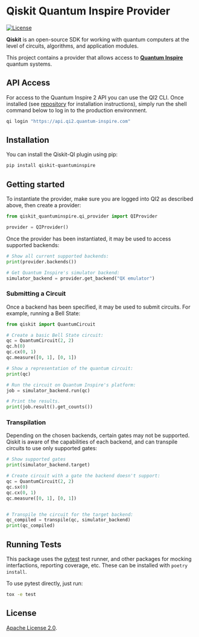 # Qiskit Quantum Inspire Provider

[![License](https://img.shields.io/github/license/qutech-delft/qiskit-quantuminspire.svg?style=popout-square)](https://opensource.org/licenses/Apache-2.0)

**Qiskit** is an open-source SDK for working with quantum computers at the level of circuits, algorithms, and application modules.

This project contains a provider that allows access to **[Quantum Inspire]** quantum systems.

## API Access

For access to the Quantum Inspire 2 API you can use the QI2 CLI. Once installed (see [repository](https://github.com/QuTech-Delft/quantuminspire2) for installation instructions), simply run the shell command below to log in to the production environment.

```bash
qi login "https://api.qi2.quantum-inspire.com"
```

## Installation

You can install the Qiskit-QI plugin using pip:

```bash
pip install qiskit-quantuminspire
```

## Getting started

To instantiate the provider, make sure you are logged into QI2 as described above, then create a provider:

```python
from qiskit_quantuminspire.qi_provider import QIProvider

provider = QIProvider()
```

Once the provider has been instantiated, it may be used to access supported backends:

```python
# Show all current supported backends:
print(provider.backends())

# Get Quantum Inspire's simulator backend:
simulator_backend = provider.get_backend("QX emulator")
```

### Submitting a Circuit

Once a backend has been specified, it may be used to submit circuits.
For example, running a Bell State:

```python
from qiskit import QuantumCircuit

# Create a basic Bell State circuit:
qc = QuantumCircuit(2, 2)
qc.h(0)
qc.cx(0, 1)
qc.measure([0, 1], [0, 1])

# Show a representation of the quantum circuit:
print(qc)

# Run the circuit on Quantum Inspire's platform:
job = simulator_backend.run(qc)

# Print the results.
print(job.result().get_counts())
```

### Transpilation

Depending on the chosen backends, certain gates may not be supported. Qiskit is aware of the capabilities of each backend, and can transpile
circuits to use only supported gates:

```python
# Show supported gates
print(simulator_backend.target)

# Create circuit with a gate the backend doesn't support:
qc = QuantumCircuit(2, 2)
qc.sx(0)
qc.cx(0, 1)
qc.measure([0, 1], [0, 1])


# Transpile the circuit for the target backend:
qc_compiled = transpile(qc, simulator_backend)
print(qc_compiled)
```

## Running Tests

This package uses the [pytest](https://docs.pytest.org/en/stable/) test runner, and other packages
for mocking interfactions, reporting coverage, etc.
These can be installed with `poetry install`.

To use pytest directly, just run:

```bash
tox -e test
```

## License

[Apache License 2.0].

[quantum inspire]: https://www.quantum-inspire.com/
[apache license 2.0]: https://github.com/qiskit-partners/qiskit-ionq/blob/master/LICENSE.txt
